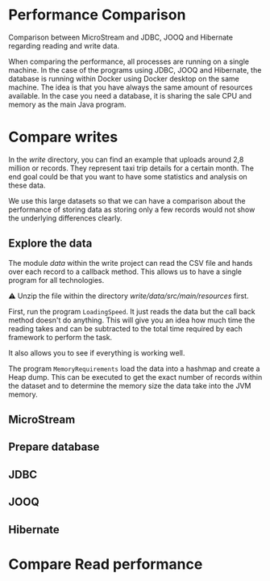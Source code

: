 # Performance Comparison

Comparison between MicroStream and JDBC, JOOQ and Hibernate regarding reading and write data.

When comparing the performance, all processes are running on a single machine. In the case of the programs using JDBC,
JOOQ and Hibernate, the database is running within Docker using Docker desktop on the same machine.
The idea is that you have always the same amount of resources available. In the case you need a database, it is sharing
the sale CPU and memory as the main Java program.

# Compare writes

In the _write_ directory, you can find an example that uploads around 2,8 million or records. They represent taxi trip
details for a certain month. The end goal could be that you want to have some statistics and analysis on these data.

We use this large datasets so that we can have a comparison about the performance of storing data as storing only a few
records would not show the underlying differences clearly.

## Explore the data

The module _data_ within the write project can read the CSV file and hands over each record to a callback method. This
allows us to have a single program for all technologies.

:warning: Unzip the file within the directory _write/data/src/main/resources_ first.

First, run the program `LoadingSpeed`. It just reads the data but the call back method doesn't do anything. This will
give you an idea how much time the reading takes and can be subtracted to the total time required by each framework to
perform the task.

It also allows you to see if everything is working well.

The program `MemoryRequirements` load the data into a hashmap and create a Heap dump. This can be executed to get the
exact number of records within the dataset and to determine the memory size the data take into the JVM memory.

## MicroStream

## Prepare database

## JDBC

## JOOQ

## Hibernate

# Compare Read performance

